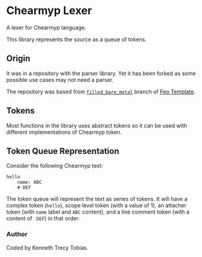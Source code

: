 # Chearmyp Lexer
A lexer for Chearmyp language.

This library represents the source as a queue of tokens.

## Origin
It was in a repository with the parser library. Yet it has been forked as some possible use cases
may not need a parser.

The repository was based from [`filled_bare_metal`] branch of [Feo Template].

## Tokens
Most functions in the library uses abstract tokens so it can be used with different implementations
of Chearmyp token.

## Token Queue Representation
Consider the following Chearmyp text:
```
hello
	name: ABC
	# DEF
```
The token queue will represent the text as series of tokens. It will have a complex token (`hello`),
scope level token (with a value of 1), an attacher token (with `name` label and `ABC` content), and
a line comment token (with a content of ` DEF`) in that order.

### Author
Coded by Kenneth Trecy Tobias.

[`filled_bare_metal`]: https://github.com/KennethTrecy/feo_template/tree/filled_bare_metal
[Feo Template]: https://github.com/KennethTrecy/feo_template

